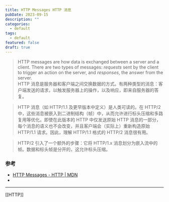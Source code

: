 ```yaml
---
title: HTTP Messages HTTP 消息
pubDate: 2023-09-15
description: ""
categories:
  - default
tags:
  - default
featured: false
draft: true
---
```


> HTTP messages are how data is exchanged between a server and a client. There are two types of messages: *requests* sent by the client to trigger an action on the server, and *responses*, the answer from the server.  
> HTTP 消息是服务器和客户端之间交换数据的方式。有两种类型的消息：客户端发送的请求，以触发服务器上的操作，以及响应，即来自服务器的答复。

> HTTP 消息（如 HTTP/1.1 及更早版本中定义）是人类可读的。在 HTTP/2 中，这些消息被嵌入到二进制结构（帧）中，从而允许进行标头压缩和多路复用等优化。即使在此版本的 HTTP 中仅发送原始 HTTP 消息的一部分，每个消息的语义也不会改变，并且客户端会（实际上）重新构造原始 HTTP/1.1 请求。因此，理解 HTTP/1.1 格式的 HTTP/2 消息很有用。

> HTTP/2 引入了一个额外的步骤：它将 HTTP/1.x 消息划分为嵌入流中的帧。数据和标头帧是分开的，这允许标头压缩。

### 参考

- [HTTP Messages - HTTP | MDN](https://developer.mozilla.org/en-US/docs/Web/HTTP/Messages)
-

---

[[HTTP]]
